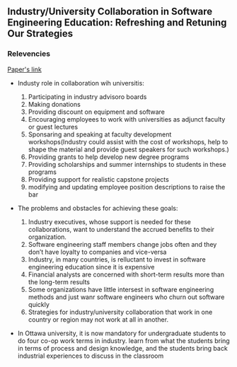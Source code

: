 ## Industry/University Collaboration in Software Engineering Education: Refreshing and Retuning Our Strategies

### Relevencies

[Paper's link](https://ieeexplore.ieee.org/document/7202972")

- Industy role in collaboration wih universitis:
    1. Participating in industry advisoro boards
    2. Making donations
    3. Providing discount on equipment and software
    4. Encouraging employees to work with universities as adjunct faculty or guest lectures
    5. Sponsaring and speaking at faculty development workshops(Industry could assist with the cost of workshops, help to shape the material    and provide guest speakers for such workshops.)
    6. Providing grants to help develop new degree programs
    7. Providing scholarships and summer internships to students in these programs
    8. Providing support for realistic capstone projects
    9. modifying and updating employee position descriptions to raise the bar
    
- The problems and obstacles for achieving these goals:
    1. Industry executives, whose support is needed for these collaborations, want to understand the accrued benefits to their organization.
    2. Software engineering staff members change jobs often and they don’t have loyalty to companies and vice-versa
    3. Industry, in many countries, is relluctant to invest in software engineering education since it is expensive
    4. Financial analysts are concerned with short-term results more than the long-term results
    5. Some organizations have little intersest in software engineering methods and just wanr software engineers who churn out software quickly
    6. Strategies for industry/university collaboration that work in one country or region may not work at all in another.

- In Ottawa university, it is now mandatory for undergraduate students to do four co-op work terms in industry. learn from what the students bring in terms of process and design knowledge, and the students bring back industrial experiences to discuss in the classroom
